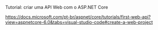 Tutorial: criar uma API Web com o ASP.NET Core

https://docs.microsoft.com/pt-br/aspnet/core/tutorials/first-web-api?view=aspnetcore-6.0&tabs=visual-studio-code#create-a-web-project
